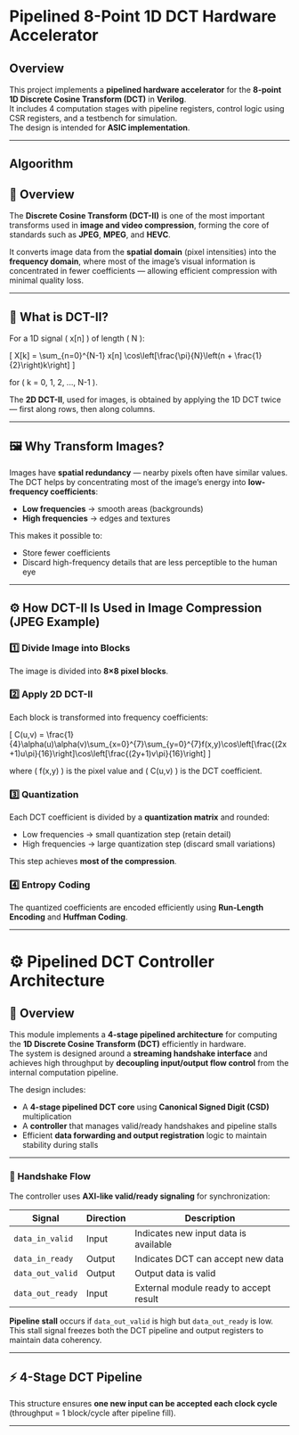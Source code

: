 #  Pipelined 8-Point 1D DCT Hardware Accelerator

##  Overview
This project implements a **pipelined hardware accelerator** for the **8-point 1D Discrete Cosine Transform (DCT)** in **Verilog**.  
It includes 4 computation stages with pipeline registers, control logic using CSR registers, and a testbench for simulation.  
The design is intended for **ASIC implementation**.

---

## Algoorithm 
## 📘 Overview
The **Discrete Cosine Transform (DCT-II)** is one of the most important transforms used in **image and video compression**, forming the core of standards such as **JPEG**, **MPEG**, and **HEVC**.

It converts image data from the **spatial domain** (pixel intensities) into the **frequency domain**, where most of the image’s visual information is concentrated in fewer coefficients — allowing efficient compression with minimal quality loss.

---

## 🧩 What is DCT-II?

For a 1D signal \( x[n] \) of length \( N \):

\[
X[k] = \sum_{n=0}^{N-1} x[n] \cos\left[\frac{\pi}{N}\left(n + \frac{1}{2}\right)k\right]
\]

for \( k = 0, 1, 2, ..., N-1 \).

The **2D DCT-II**, used for images, is obtained by applying the 1D DCT twice — first along rows, then along columns.

---

## 🖼️ Why Transform Images?

Images have **spatial redundancy** — nearby pixels often have similar values.  
The DCT helps by concentrating most of the image’s energy into **low-frequency coefficients**:

- **Low frequencies** → smooth areas (backgrounds)
- **High frequencies** → edges and textures

This makes it possible to:
- Store fewer coefficients
- Discard high-frequency details that are less perceptible to the human eye

---

## ⚙️ How DCT-II Is Used in Image Compression (JPEG Example)

### 1️⃣ Divide Image into Blocks
The image is divided into **8×8 pixel blocks**.

### 2️⃣ Apply 2D DCT-II
Each block is transformed into frequency coefficients:

\[
C(u,v) = \frac{1}{4}\alpha(u)\alpha(v)\sum_{x=0}^{7}\sum_{y=0}^{7}f(x,y)\cos\left[\frac{(2x+1)u\pi}{16}\right]\cos\left[\frac{(2y+1)v\pi}{16}\right]
\]

where \( f(x,y) \) is the pixel value and \( C(u,v) \) is the DCT coefficient.

### 3️⃣ Quantization
Each DCT coefficient is divided by a **quantization matrix** and rounded:

- Low frequencies → small quantization step (retain detail)
- High frequencies → large quantization step (discard small variations)

This step achieves **most of the compression**.

### 4️⃣ Entropy Coding
The quantized coefficients are encoded efficiently using **Run-Length Encoding** and **Huffman Coding**.

---

# ⚙️ Pipelined DCT Controller Architecture

## 🧠 Overview
This module implements a **4-stage pipelined architecture** for computing the **1D Discrete Cosine Transform (DCT)** efficiently in hardware.  
The system is designed around a **streaming handshake interface** and achieves high throughput by **decoupling input/output flow control** from the internal computation pipeline.

The design includes:
- A **4-stage pipelined DCT core** using **Canonical Signed Digit (CSD)** multiplication
- A **controller** that manages valid/ready handshakes and pipeline stalls
- Efficient **data forwarding and output registration** logic to maintain stability during stalls

---

### 🔄 Handshake Flow
The controller uses **AXI-like valid/ready signaling** for synchronization:

| Signal | Direction | Description |
|---------|------------|-------------|
| `data_in_valid` | Input | Indicates new input data is available |
| `data_in_ready` | Output | Indicates DCT can accept new data |
| `data_out_valid` | Output | Output data is valid |
| `data_out_ready` | Input | External module ready to accept result |

**Pipeline stall** occurs if `data_out_valid` is high but `data_out_ready` is low.  
This stall signal freezes both the DCT pipeline and output registers to maintain data coherency.

---


## ⚡ 4-Stage DCT Pipeline



This structure ensures **one new input can be accepted each clock cycle** (throughput = 1 block/cycle after pipeline fill).

---
